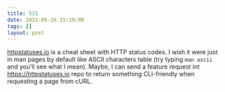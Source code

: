 ```yaml
---
title: 531
date: 2022-05-26 15:19:00
tags: []
layout: post
---
```


[httpstatuses.io](https://httpstatuses.io/) is a cheat sheet with HTTP status codes. I wish it were just in man pages by default like ASCII characters table (try typing `man ascii` and you'll see what I mean). Maybe, I can send a feature request int <https://httpstatuses.io> repo to return something CLI-friendly when requesting a page from cURL.
